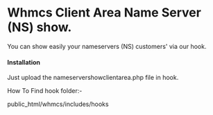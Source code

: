 # Whmcs Client Area Name Server (NS) show.
You can show easily your nameservers (NS) customers' via our hook.

#### Installation ####

Just upload the nameservershowclientarea.php file in hook.

How To Find hook folder:-

public_html/whmcs/includes/hooks

